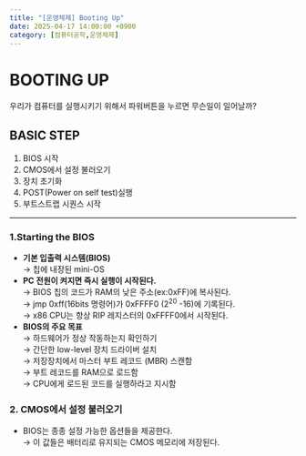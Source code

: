 ```yaml
---
title: "[운영체제] Booting Up"
date: 2025-04-17 14:00:00 +0900
category: [컴퓨터공학,운영체제]
---
```

# BOOTING UP
우리가 컴퓨터를 실행시키기 위해서 파워버튼을 누르면 무슨일이 일어날까?  

## BASIC STEP
1. BIOS 시작
2. CMOS에서 설정 불러오기
3. 장치 초기화
4. POST(Power on self test)실행
5. 부트스트랩 시퀀스 시작

<hr style="border: none; border-top: 1px solid #ccc; height: 1px; width: 100%">  

### 1.Starting the BIOS
+ **기본 입출력 시스템(BIOS)**  
    → 칩에 내장된 mini-OS  
+ **PC 전원이 켜지면 즉시 실행이 시작된다.**  
    → BIOS 칩의 코드가 RAM의 낮은 주소(ex:0xFF)에 복사된다.  
    → jmp 0xff(16bits 명령어)가 0xFFFF0 ($2^20$ -16)에 기록된다.  
    → x86 CPU는 항상 RIP 레지스터의 0xFFFF0에서 시작된다. 
+ **BIOS의 주요 목표**  
    → 하드웨어가 정상 작동하는지 확인하기    
    → 간단한 low-level 장치 드라이버 설치  
    → 저장장치에서 마스터 부트 레코드 (MBR) 스캔함  
        → 부트 레코드를 RAM으로 로드함  
        → CPU에게 로드된 코드를 실행하라고 지시함  

### 2. CMOS에서 설정 불러오기  
+ BIOS는 종종 설정 가능한 옵션들을 제공한다.  
    →  이 값들은 배터리로 유지되는 CMOS 메모리에 저장된다.  
